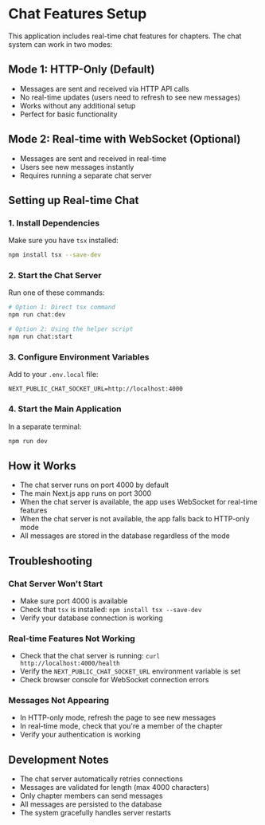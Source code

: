 # Chat Features Setup

This application includes real-time chat features for chapters. The chat system can work in two modes:

## Mode 1: HTTP-Only (Default)
- Messages are sent and received via HTTP API calls
- No real-time updates (users need to refresh to see new messages)
- Works without any additional setup
- Perfect for basic functionality

## Mode 2: Real-time with WebSocket (Optional)
- Messages are sent and received in real-time
- Users see new messages instantly
- Requires running a separate chat server

## Setting up Real-time Chat

### 1. Install Dependencies
Make sure you have `tsx` installed:
```bash
npm install tsx --save-dev
```

### 2. Start the Chat Server
Run one of these commands:

```bash
# Option 1: Direct tsx command
npm run chat:dev

# Option 2: Using the helper script
npm run chat:start
```

### 3. Configure Environment Variables
Add to your `.env.local` file:
```env
NEXT_PUBLIC_CHAT_SOCKET_URL=http://localhost:4000
```

### 4. Start the Main Application
In a separate terminal:
```bash
npm run dev
```

## How it Works

- The chat server runs on port 4000 by default
- The main Next.js app runs on port 3000
- When the chat server is available, the app uses WebSocket for real-time features
- When the chat server is not available, the app falls back to HTTP-only mode
- All messages are stored in the database regardless of the mode

## Troubleshooting

### Chat Server Won't Start
- Make sure port 4000 is available
- Check that `tsx` is installed: `npm install tsx --save-dev`
- Verify your database connection is working

### Real-time Features Not Working
- Check that the chat server is running: `curl http://localhost:4000/health`
- Verify the `NEXT_PUBLIC_CHAT_SOCKET_URL` environment variable is set
- Check browser console for WebSocket connection errors

### Messages Not Appearing
- In HTTP-only mode, refresh the page to see new messages
- In real-time mode, check that you're a member of the chapter
- Verify your authentication is working

## Development Notes

- The chat server automatically retries connections
- Messages are validated for length (max 4000 characters)
- Only chapter members can send messages
- All messages are persisted to the database
- The system gracefully handles server restarts


